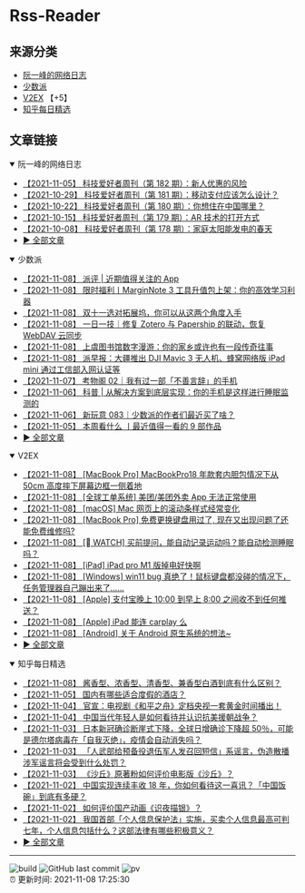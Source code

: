 # Rss-Reader

## 来源分类

* [阮一峰的网络日志](#阮一峰的网络日志)
* [少数派](#少数派)
* [V2EX](#V2EX) 【+5】
* [知乎每日精选](#知乎每日精选)

## 文章链接

<details open>
    <summary id="阮一峰的网络日志">
     阮一峰的网络日志
    </summary>


* [【2021-11-05】 科技爱好者周刊（第 182 期）：新人优惠的风险](http://www.ruanyifeng.com/blog/2021/11/weekly-issue-182.html)
* [【2021-10-29】 科技爱好者周刊（第 181 期）：移动支付应该怎么设计？](http://www.ruanyifeng.com/blog/2021/10/weekly-issue-181.html)
* [【2021-10-22】 科技爱好者周刊（第 180 期）：你想住在中国哪里？](http://www.ruanyifeng.com/blog/2021/10/weekly-issue-180.html)
* [【2021-10-15】 科技爱好者周刊（第 179 期）：AR 技术的打开方式](http://www.ruanyifeng.com/blog/2021/10/weekly-issue-179.html)
* [【2021-10-08】 科技爱好者周刊（第 178 期）：家庭太阳能发电的春天](http://www.ruanyifeng.com/blog/2021/10/weekly-issue-178.html)
* [:arrow_forward: 全部文章](data/阮一峰的网络日志.md)
</details>

<details open>
    <summary id="少数派">
     少数派
    </summary>


* [【2021-11-08】 派评 | 近期值得关注的 App](https://sspai.com/post/69751)
* [【2021-11-08】 限时福利丨MarginNote 3 工具升值包上架：你的高效学习利器](https://sspai.com/post/69733)
* [【2021-11-08】 双十一选对拓展坞，你可以从这两个角度入手](https://sspai.com/post/69701)
* [【2021-11-08】 一日一技｜修复 Zotero 与 Papership 的联动，恢复 WebDAV 云同步](https://sspai.com/post/69747)
* [【2021-11-08】 上虞图书馆数字漫游：你的家乡或许也有一段传奇往事](https://sspai.com/post/69606)
* [【2021-11-08】 派早报：大疆推出 DJI Mavic 3 无人机、蜂窝网络版 iPad mini 通过工信部入网认证等](https://sspai.com/post/69736)
* [【2021-11-07】 考物阁 02｜我有过一部「不善言辞」的手机](https://sspai.com/post/69647)
* [【2021-11-06】 科普 | 从解决方案到底层实现：你的手机是这样进行睡眠监测的](https://sspai.com/post/67931)
* [【2021-11-06】 新玩意 083｜少数派的作者们最近买了啥？](https://sspai.com/post/69704)
* [【2021-11-05】 本周看什么 丨最近值得一看的 9 部作品](https://sspai.com/post/69699)
* [:arrow_forward: 全部文章](data/少数派.md)
</details>

<details open>
    <summary id="V2EX">
     V2EX
    </summary>


* [【2021-11-08】 [MacBook Pro] MacBookPro18 年款套内胆包情况下从 50cm 高度摔下屏幕边框一侧着地](https://www.v2ex.com/t/814008)
* [【2021-11-08】 [全球工单系统] 美团/美团外卖 App 无法正常使用](https://www.v2ex.com/t/814007)
* [【2021-11-08】 [macOS] Mac 网页上的滚动条样式经常变化](https://www.v2ex.com/t/814006)
* [【2021-11-08】 [MacBook Pro] 免费更换键盘用过了, 现在又出现问题了还能免费维修吗?](https://www.v2ex.com/t/814005)
* [【2021-11-08】 [ WATCH] 买前提问，能自动记录运动吗？能自动检测睡眠吗？](https://www.v2ex.com/t/814004)
* [【2021-11-08】 [iPad] iPad pro M1 版掉电好快啊](https://www.v2ex.com/t/814003)
* [【2021-11-08】 [Windows] win11 bug 真绝了！鼠标键盘都没碰的情况下，任务管理器自己蹦出来了……](https://www.v2ex.com/t/814001)
* [【2021-11-08】 [Apple] 支付宝晚上 10:00 到早上 8:00 之间收不到任何推送？](https://www.v2ex.com/t/814000)
* [【2021-11-08】 [Apple] iPad 能连 carplay 么](https://www.v2ex.com/t/813999)
* [【2021-11-08】 [Android] 关于 Android 原生系统的想法~](https://www.v2ex.com/t/813998)
* [:arrow_forward: 全部文章](data/V2EX.md)
</details>

<details open>
    <summary id="知乎每日精选">
     知乎每日精选
    </summary>


* [【2021-11-08】 酱香型、浓香型、清香型、兼香型白酒到底有什么区别？](http://www.zhihu.com/question/20828281/answer/2207830954?utm_campaign=rss&utm_medium=rss&utm_source=rss&utm_content=title)
* [【2021-11-05】 国内有哪些适合度假的酒店？](http://www.zhihu.com/question/303023687/answer/2206724842?utm_campaign=rss&utm_medium=rss&utm_source=rss&utm_content=title)
* [【2021-11-04】 官宣：电视剧《和平之舟》定档央视一套黄金时间播出！](http://zhuanlan.zhihu.com/p/428672087?utm_campaign=rss&utm_medium=rss&utm_source=rss&utm_content=title)
* [【2021-11-04】 中国当代年轻人是如何看待并认识抗美援朝战争？](http://www.zhihu.com/question/421031649/answer/2205192080?utm_campaign=rss&utm_medium=rss&utm_source=rss&utm_content=title)
* [【2021-11-03】 日本新冠确诊断崖式下降，全球日增确诊下降超 50％，可能是德尔塔病毒在「自我灭绝」，疫情会自动消失吗？](http://www.zhihu.com/question/496005316/answer/2203014101?utm_campaign=rss&utm_medium=rss&utm_source=rss&utm_content=title)
* [【2021-11-03】 「人武部给预备役退伍军人发召回短信」系谣言，伪造散播涉军谣言将会受到什么处罚？](http://www.zhihu.com/question/496304840/answer/2203847145?utm_campaign=rss&utm_medium=rss&utm_source=rss&utm_content=title)
* [【2021-11-03】 《沙丘》原著粉如何评价电影版《沙丘》？](http://www.zhihu.com/question/493552121/answer/2192864483?utm_campaign=rss&utm_medium=rss&utm_source=rss&utm_content=title)
* [【2021-11-02】 中国实现连续丰收 18 年，你如何看待这一喜讯？「中国饭碗」到底有多硬？](http://www.zhihu.com/question/496056671/answer/2202456757?utm_campaign=rss&utm_medium=rss&utm_source=rss&utm_content=title)
* [【2021-11-02】 如何评价国产动画《识夜描银》？](http://www.zhihu.com/question/489702836/answer/2202420660?utm_campaign=rss&utm_medium=rss&utm_source=rss&utm_content=title)
* [【2021-11-02】 我国首部「个人信息保护法」实施，买卖个人信息最高可判七年，个人信息包括什么？这部法律有哪些积极意义？](http://www.zhihu.com/question/495846558/answer/2201845815?utm_campaign=rss&utm_medium=rss&utm_source=rss&utm_content=title)
* [:arrow_forward: 全部文章](data/知乎每日精选.md)
</details>


---

![build](https://github.com/LikaiLee/rss-reader/workflows/rss%20reader/badge.svg)
![GitHub last commit](https://img.shields.io/github/last-commit/likailee/rss-reader)
![pv](https://pageview.vercel.app/?github_user=likailee) <br>
:alarm_clock: 更新时间: 2021-11-08 17:25:30